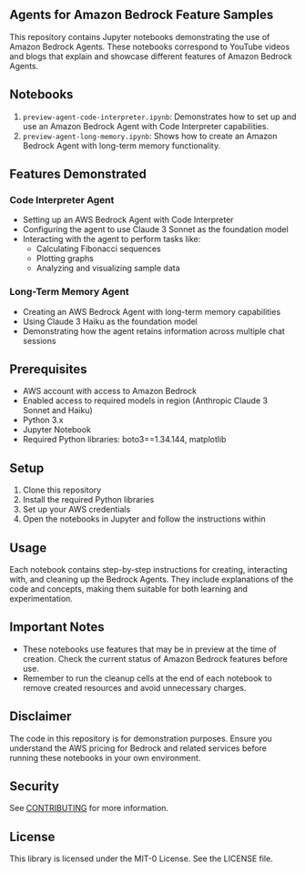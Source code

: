 ## Agents for Amazon Bedrock Feature Samples

This repository contains Jupyter notebooks demonstrating the use of Amazon Bedrock Agents. These notebooks correspond to YouTube videos and blogs that explain and showcase different features of Amazon Bedrock Agents.

## Notebooks

1. `preview-agent-code-interpreter.ipynb`: Demonstrates how to set up and use an Amazon Bedrock Agent with Code Interpreter capabilities.
2. `preview-agent-long-memory.ipynb`: Shows how to create an Amazon Bedrock Agent with long-term memory functionality.

## Features Demonstrated

### Code Interpreter Agent
- Setting up an AWS Bedrock Agent with Code Interpreter
- Configuring the agent to use Claude 3 Sonnet as the foundation model
- Interacting with the agent to perform tasks like:
  - Calculating Fibonacci sequences
  - Plotting graphs
  - Analyzing and visualizing sample data

### Long-Term Memory Agent
- Creating an AWS Bedrock Agent with long-term memory capabilities
- Using Claude 3 Haiku as the foundation model
- Demonstrating how the agent retains information across multiple chat sessions

## Prerequisites

- AWS account with access to Amazon Bedrock
- Enabled access to required models in region (Anthropic Claude 3 Sonnet and Haiku)
- Python 3.x
- Jupyter Notebook
- Required Python libraries: boto3==1.34.144, matplotlib

## Setup

1. Clone this repository
2. Install the required Python libraries
3. Set up your AWS credentials
4. Open the notebooks in Jupyter and follow the instructions within

## Usage

Each notebook contains step-by-step instructions for creating, interacting with, and cleaning up the Bedrock Agents. They include explanations of the code and concepts, making them suitable for both learning and experimentation.

## Important Notes

- These notebooks use features that may be in preview at the time of creation. Check the current status of Amazon Bedrock features before use.
- Remember to run the cleanup cells at the end of each notebook to remove created resources and avoid unnecessary charges.

## Disclaimer

The code in this repository is for demonstration purposes. Ensure you understand the AWS pricing for Bedrock and related services before running these notebooks in your own environment.

## Security

See [CONTRIBUTING](CONTRIBUTING.md#security-issue-notifications) for more information.

## License

This library is licensed under the MIT-0 License. See the LICENSE file.

